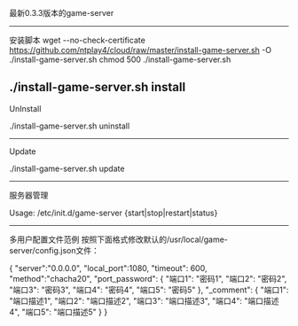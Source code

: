 最新0.3.3版本的game-server

-----------
安装脚本
wget --no-check-certificate https://github.com/ntplay4/cloud/raw/master/install-game-server.sh -O ./install-game-server.sh
chmod 500 
./install-game-server.sh

./install-game-server.sh install
-----------
UnInstall

./install-game-server.sh uninstall

-----------
Update

./install-game-server.sh update

-----------
服务器管理

Usage: /etc/init.d/game-server {start|stop|restart|status}

-----------
多用户配置文件范例
按照下面格式修改默认的/usr/local/game-server/config.json文件：


{
    "server":"0.0.0.0",
    "local_port":1080,
    "timeout": 600,
    "method":"chacha20",
    "port_password":
    {
        "端口1": "密码1",
        "端口2": "密码2",
        "端口3": "密码3",
        "端口4": "密码4",
        "端口5": "密码5"
    },
    "_comment":
    {
        "端口1": "端口描述1",
        "端口2": "端口描述2",
        "端口3": "端口描述3",
        "端口4": "端口描述4",
        "端口5": "端口描述5"
    }
}
